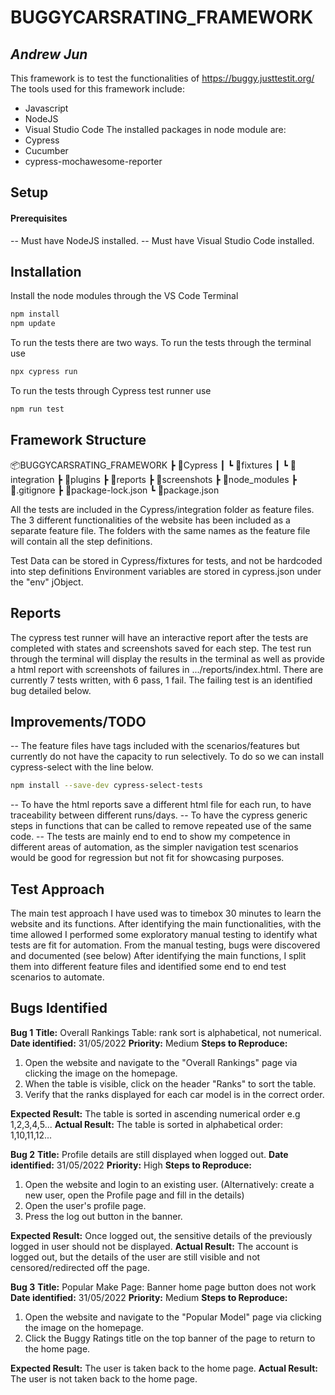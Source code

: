 # BUGGYCARSRATING_FRAMEWORK
## _Andrew Jun_

This framework is to test the functionalities of https://buggy.justtestit.org/
The tools used for this framework include:
- Javascript
- NodeJS
- Visual Studio Code
The installed packages in node module are:
- Cypress
- Cucumber
- cypress-mochawesome-reporter
## Setup
#### Prerequisites
-- Must have NodeJS installed.
-- Must have Visual Studio Code installed.

## Installation
Install the node modules through the VS Code Terminal
```sh
npm install
npm update
```

To run the tests there are two ways. To run the tests through the terminal use
```sh
npx cypress run
```
To run the tests through Cypress test runner use
```sh
npm run test
```
## Framework Structure

📦BUGGYCARSRATING_FRAMEWORK
 ┣ 📂Cypress
 ┃ ┗ 📂fixtures
 ┃ ┗ 📂integration
 ┣ 📂plugins
 ┣ 📂reports
 ┣ 📂screenshots
 ┣ 📂node_modules
 ┣ 📜.gitignore
 ┣ 📜package-lock.json
 ┗ 📜package.json

All the tests are included in the Cypress/integration folder as feature files.
The 3 different functionalities of the website has been included as a separate feature file.
The folders with the same names as the feature file will contain all the step definitions.

Test Data can be stored in Cypress/fixtures for tests, and not be hardcoded into step definitions
Environment variables are stored in cypress.json under the "env" jObject.

## Reports
The cypress test runner will have an interactive report after the tests are completed with states and screenshots saved for each step.
The test run through the terminal will display the results in the terminal as well as provide a html report with screenshots of failures in .../reports/index.html. 
There are currently 7 tests written, with 6 pass, 1 fail. The failing test is an identified bug detailed below.

## Improvements/TODO
-- The feature files have tags included with the scenarios/features but currently do not have the capacity to run selectively. To do so we can install cypress-select with the line below.
```sh
npm install --save-dev cypress-select-tests
```
-- To have the html reports save a different html file for each run, to have traceability between different runs/days.
-- To have the cypress generic steps in functions that can be called to remove repeated use of the same code.
-- The tests are mainly end to end to show my competence in different areas of automation, as the simpler navigation test scenarios would be good for regression but not fit for showcasing purposes.
## Test Approach
The main test approach I have used was to timebox 30 minutes to learn the website and its functions. 
After identifying the main functionalities, with the time allowed I performed some exploratory manual testing to identify what tests are fit for automation.
From the manual testing, bugs were discovered and documented (see below)
After identifying the main functions, I split them into different feature files and identified some end to end test scenarios to automate.

## Bugs Identified
__Bug 1__
__Title:__ Overall Rankings Table: rank sort is alphabetical, not numerical.
__Date identified:__ 31/05/2022
__Priority:__ Medium
__Steps to Reproduce:__
1. Open the website and navigate to the "Overall Rankings" page via clicking the image on the homepage.
2. When the table is visible, click on the header "Ranks" to sort the table.
3. Verify that the ranks displayed for each car model is in the correct order.

__Expected Result:__ The table is sorted in ascending numerical order e.g 1,2,3,4,5...
__Actual Result:__ The table is sorted in alphabetical order: 1,10,11,12...

__Bug 2__
__Title:__ Profile details are still displayed when logged out.
__Date identified:__ 31/05/2022
__Priority:__ High
__Steps to Reproduce:__
1. Open the website and login to an existing user. (Alternatively: create a new user, open the Profile page and fill in the details)
2. Open the user's profile page. 
3. Press the log out button in the banner.

__Expected Result:__ Once logged out, the sensitive details of the previously logged in user should not be displayed.
__Actual Result:__ The account is logged out, but the details of the user are still visible and not censored/redirected off the page.

__Bug 3__
__Title:__ Popular Make Page: Banner home page button does not work
__Date identified:__ 31/05/2022
__Priority:__ Medium
__Steps to Reproduce:__
1. Open the website and navigate to the "Popular Model" page via clicking the image on the homepage.
2. Click the Buggy Ratings title on the top banner of the page to return to the home page.

__Expected Result:__ The user is taken back to the home page.
__Actual Result:__ The user is not taken back to the home page.